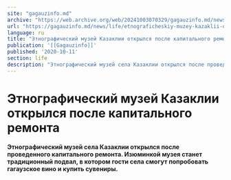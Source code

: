 ```yaml
---
site: "gagauzinfo.md"
archive: "https://web.archive.org/web/20241003070329/gagauzinfo.md/news/life/etnograficheskiy-muzey-kazaklii-otkrylsya-posle-kapitalnogo-remonta"
url: "https://gagauzinfo.md/news/life/etnograficheskiy-muzey-kazaklii-otkrylsya-posle-kapitalnogo-remonta"
language: ru
title: "Этнографический музей Казаклии открылся после капитального ремонта"
publication: '[[Gagauzinfo]]'
published: '2020-10-11'
section: life
description: "Этнографический музей села Казаклии открылся после проведенного капитального ремонта. Изюминкой музея станет традиционный подвал, в котором гости села смогут попробовать гагаузское вино и купить сувениры."
---
```


# Этнографический музей Казаклии открылся после капитального ремонта

**Этнографический музей села Казаклии открылся после проведенного капитального ремонта. Изюминкой музея станет традиционный подвал, в котором гости села смогут попробовать гагаузское вино и купить сувениры.**
